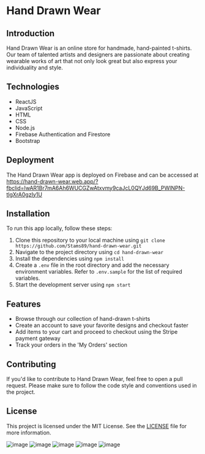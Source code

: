 Hand Drawn Wear
===============

Introduction
------------

Hand Drawn Wear is an online store for handmade, hand-painted t-shirts. Our team of talented artists and designers are passionate about creating wearable works of art that not only look great but also express your individuality and style.

Technologies
------------

-   ReactJS
-   JavaScript
-   HTML
-   CSS
-   Node.js
-   Firebase Authentication and Firestore
-   Bootstrap

Deployment
----------

The Hand Drawn Wear app is deployed on Firebase and can be accessed at <https://hand-drawn-wear.web.app/?fbclid=IwAR1Br7mA6Ah6WUCGZwAtxvmy9caJcL0QYJd69B_PWlNPN-tlgXrA0gzIy1U>

Installation
------------

To run this app locally, follow these steps:

1.  Clone this repository to your local machine using `git clone https://github.com/Stams89/hand-drawn-wear.git`
2.  Navigate to the project directory using `cd hand-drawn-wear`
3.  Install the dependencies using `npm install`
4.  Create a `.env` file in the root directory and add the necessary environment variables. Refer to `.env.sample` for the list of required variables.
5.  Start the development server using `npm start`

Features
--------

-   Browse through our collection of hand-drawn t-shirts
-   Create an account to save your favorite designs and checkout faster
-   Add items to your cart and proceed to checkout using the Stripe payment gateway
-   Track your orders in the 'My Orders' section

Contributing
------------

If you'd like to contribute to Hand Drawn Wear, feel free to open a pull request. Please make sure to follow the code style and conventions used in the project.

License
-------

This project is licensed under the MIT License. See the [LICENSE](https://github.com/Stams89/hand-drawn-wear/blob/main/LICENSE) file for more information.

![image](https://user-images.githubusercontent.com/104592468/228508185-735906a2-8f36-49d7-9a91-aec3953884be.png)
![image](https://user-images.githubusercontent.com/104592468/228508353-73e73f4a-92aa-40d5-bfa0-6a0fcbb426db.png)
![image](https://user-images.githubusercontent.com/104592468/228508426-de78e65e-cfa5-4ccc-bea7-f189d4b7200e.png)
![image](https://user-images.githubusercontent.com/104592468/228508022-518b9b6a-bede-4370-aaec-fcccccdcbcb8.png)
![image](https://user-images.githubusercontent.com/104592468/228665504-e71d5ce2-997c-43e2-94ac-196f594800dc.png)

